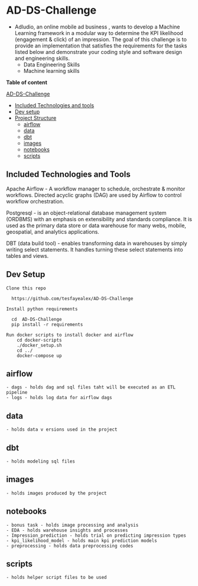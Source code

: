 # AD-DS-Challenge

- Adludio, an online mobile ad business , wants to develop a Machine Learning framework in a modular way to determine the KPI likelihood (engagement & click) of an impression. The goal of this challenge is to provide an implementation that satisfies the requirements for the tasks listed below and demonstrate your coding style and software design and engineering skills.
    - Data Engineering Skills
    - Machine learning skills

**Table of content**

[AD-DS-Challenge](#AD-DS-Challenge)

- [Included Technologies and tools](#Included-Technologies-and-tools)
- [Dev setup](#Dev-setup)
- [Project Structure](#project-structure)
  - [airflow](#airflow)
  - [data](#data)
  - [dbt](#dbt)
  - [images](#images)
  - [notebooks](#notebooks)
  - [scripts](#scripts)

## Included Technologies and Tools

<p>
Apache Airflow - A workflow manager to schedule, orchestrate & monitor workflows. Directed acyclic graphs (DAG) are used by Airflow to control workflow orchestration.
</p>
<p>
Postgresql - is an object-relational database management system (ORDBMS) with an emphasis on extensibility and standards compliance. It is used as the primary data 
store or data warehouse for many webs, mobile, geospatial, and analytics applications.
</p>
<p>
DBT (data build tool) - enables transforming data in warehouses by simply writing select statements. It handles turning these select statements into tables and views.
</p>

## Dev Setup

    Clone this repo

      https://github.com/tesfayealex/AD-DS-Challenge

    Install python requirements

      cd  AD-DS-Challenge
      pip install -r requirements
    
    Run docker scripts to install docker and airflow
        cd docker-scripts
        ./docker_setup.sh
        cd ../
        docker-compose up

## airflow
    - dags - holds dag and sql files taht will be executed as an ETL pipeline
    - logs - holds log data for airflow dags

## data
    - holds data v ersions used in the project

## dbt
    - holds modeling sql files

## images
    - holds images produced by the project

## notebooks
    - bonus task - holds image processing and analysis
    - EDA - holds warehouse insights and processes
    - Impression_prediction - holds trial on predicting impression types
    - kpi_likelihood_model - holds main kpi prediction models
    - preprocessing - holds data preprocessing codes 
## scripts
    - holds helper script files to be used 
